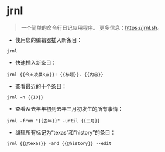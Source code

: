 # jrnl

> 一个简单的命令行日记应用程序。
> 更多信息：<https://jrnl.sh>。

- 使用您的编辑器插入新条目：

`jrnl`

- 快速插入新条目：

`jrnl {{今天凌晨3点}}: {{标题}}. {{内容}}`

- 查看最近的十个条目：

`jrnl -n {{10}}`

- 查看从去年年初到去年三月初发生的所有事情：

`jrnl -from "{{去年}}" -until {{三月}}`

- 编辑所有标记为“texas”和“history”的条目：

`jrnl {{@texas}} -and {{@history}} --edit`